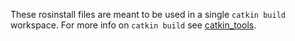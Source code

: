 These rosinstall files are meant to be used in a single `catkin build` workspace. For more info on `catkin build` see [catkin_tools](http://www.github.com/catkin/catkin_tools).
